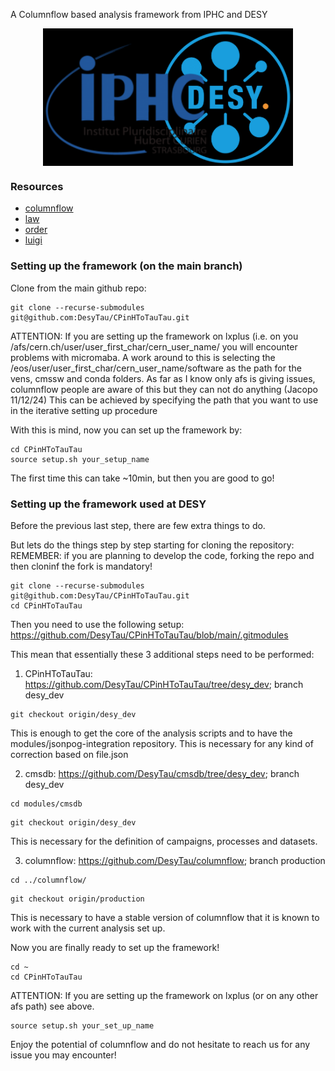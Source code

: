 A Columnflow based analysis framework from IPHC and DESY

<!-- marker-before-logo -->

<div style="text-align: center;">
    <img src="assets/logo.png" alt="Logo" style="width: 400px; height: 220px; display: block; margin: 0 auto;">
</div>

<!-- marker-after-logo -->

### Resources

- [columnflow](https://github.com/columnflow/columnflow/tree/master)
- [law](https://github.com/riga/law)
- [order](https://github.com/riga/order)
- [luigi](https://github.com/spotify/luigi)

### Setting up the framework (on the main branch)
Clone from the main github repo:
```
git clone --recurse-submodules git@github.com:DesyTau/CPinHToTauTau.git
```
ATTENTION: If you are setting up the framework on lxplus (i.e. on you /afs/cern.ch/user/user_first_char/cern_user_name/ you will encounter problems with micromaba.
A work around to this is selecting the /eos/user/user_first_char/cern_user_name/software as the path for the vens, cmssw and conda folders. As far as I know only afs is giving issues, columnflow people are aware of this but they can not do anything (Jacopo 11/12/24)
This can be achieved by specifying the path that you want to use in the iterative setting up procedure 

With this is mind, now you can set up the framework by:
```
cd CPinHToTauTau
source setup.sh your_setup_name
```
The first time this can take ~10min, but then you are good to go! 
### Setting up the framework used at DESY
Before the previous last step, there are few extra things to do.

But lets do the things step by step starting for cloning the repository:
REMEMBER: if you are planning to develop the code, forking the repo and then cloninf the fork is mandatory!
```
git clone --recurse-submodules git@github.com:DesyTau/CPinHToTauTau.git
cd CPinHToTauTau
```
Then you need to use the following setup: https://github.com/DesyTau/CPinHToTauTau/blob/main/.gitmodules

This mean that essentially these 3 additional steps need to be performed:
1) CPinHToTauTau: https://github.com/DesyTau/CPinHToTauTau/tree/desy_dev; branch desy_dev
```
git checkout origin/desy_dev
```
This is enough to get the core of the analysis scripts and to have the modules/jsonpog-integration repository.
This is necessary for any kind of correction based on file.json

2) cmsdb: https://github.com/DesyTau/cmsdb/tree/desy_dev; branch desy_dev 
```
cd modules/cmsdb
```
```
git checkout origin/desy_dev
```
This is necessary for the definition of campaigns, processes and datasets.

3) columnflow: https://github.com/DesyTau/columnflow; branch production 
```
cd ../columnflow/
```
```
git checkout origin/production
```
This is necessary to have a stable version of columnflow that it is known to work with the current analysis set up.

Now you are finally ready to set up the framework!
```
cd ~
cd CPinHToTauTau
```
ATTENTION: If you are setting up the framework on lxplus (or on any other afs path) see above.
```
source setup.sh your_set_up_name
```
Enjoy the potential of columnflow and do not hesitate to reach us for any issue you may encounter!


